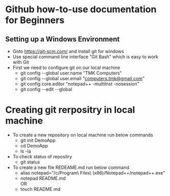 # Github how-to-use documentation for Beginners
## Setting up a Windows Environment
* Goto https://git-scm.com/ and install git for windows
* Use special command line interface "Git Bash" which is easy to work with Git
* First we need to configure git on our local machine
  * git config --global user.name "TMK Computers"
  * git config --global user.email "computers.tmk@gmail.com"
  * git config core.editor "notepad++ -multiInst -nosession"
  * git config --edit --global
  
 # Creating git rerpositry in local machine
 * To create a new repository on local machine run below commands
   * git init DemoApp
   * cd DemoApp
   * ls -la
 * To check status of repositry 
   * git status
 * To create a new file REDEAME.md run below command
   * alias notepad="/c/Program\ Files\ \(x86\)/Notepad++/notepad++.exe" 
   * notepad README.md   
             OR
   * touch README.md


  
